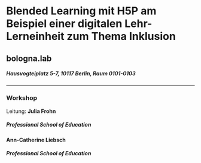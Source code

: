 # Blended Learning mit H5P am Beispiel einer digitalen Lehr-Lerneinheit zum Thema Inklusion
## bologna.lab   
##### Hausvogteiplatz 5-7, 10117 Berlin, Raum 0101-0103
---
### Workshop
Leitung:
**Julia Frohn**  
##### Professional School of Education 
**Ann-Catherine Liebsch**  
##### Professional School of Education 
